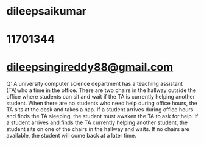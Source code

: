# dileepsaikumar
# 11701344
# dileepsingireddy88@gmail.com
Q: A university computer science department has a teaching assistant (TA)who a time in the office.
There are two chairs in the hallway outside the office where students can sit and wait if the TA
is currently helping another student. When there are no students who need help during office hours, the TA sits at the desk and takes a nap. 
If a student arrives during office hours and finds the TA sleeping, the student must awaken the TA to ask for help. 
If a student arrives and finds the TA currently helping another student,
the student sits on one of the chairs in the hallway and waits. If no chairs are available, the student will come back at a later time.


